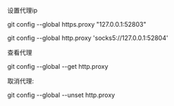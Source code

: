 设置代理ip

git config --global https.proxy "127.0.0.1:52803"

git config --global http.proxy 'socks5://127.0.0.1:52804'



查看代理

git config --global --get http.proxy



取消代理:

git config --global --unset http.proxy
